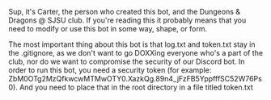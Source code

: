 Sup, it's Carter, the person who created this bot, and the Dungeons & Dragons @ SJSU club.
If you're reading this it probably means that you need to modify or use this bot in some way, shape, or form.

The most important thing about this bot is that log.txt and token.txt stay in the .gitignore, as we don't want to go DOXXing everyone who's a part of the club, nor do we want to compromise the security of our Discord bot.
In order to run this bot, you need a security token (for example: ZbM0OTg2MzQfkwcwMTMwOTY0.XazkQg.89n4_jFzFB5YppfffSC52W76Ps0). And you need to place that in the root directory in a file titled token.txt
